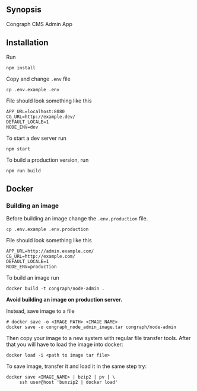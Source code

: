 ## Synopsis

Congraph CMS Admin App

## Installation

Run
```
npm install
```

Copy and change `.env` file
```
cp .env.example .env
```
File should look something like this
```
APP_URL=localhost:8080
CG_URL=http://example.dev/
DEFAULT_LOCALE=1
NODE_ENV=dev
```

To start a dev server run
```
npm start
```

To build a production version, run
```
npm run build
```

## Docker

### Building an image

Before building an image change the `.env.production` file.
```
cp .env.example .env.production
```
File should look something like this
```
APP_URL=http://admin.example.com/
CG_URL=http://example.com/
DEFAULT_LOCALE=1
NODE_ENV=production
```

To build an image run
```
docker build -t congraph/node-admin .
```

__Avoid building an image on production server.__

Instead, save image to a file
```
# docker save -o <IMAGE PATH> <IMAGE NAME>
docker save -o congraph_node_admin_image.tar congraph/node-admin
```
Then copy your image to a new system with regular file transfer tools. After that you will have to load the image into docker:
```
docker load -i <path to image tar file>
```
To save image, transfer it and load it in the same step try:
```
docker save <IMAGE_NAME> | bzip2 | pv | \
     ssh user@host 'bunzip2 | docker load'
```
